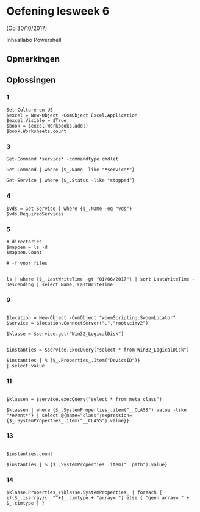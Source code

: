 # Oefening lesweek 6 

(Op 30/10/2017)

Inhaallabo Powershell

## Opmerkingen

## Oplossingen

### 1

```
Set-Culture en-US
$excel = New-Object -ComObject Excel.Application
$excel.Visible = $True
$book = $excel.Workbooks.add()
$book.Worksheets.count

```


### 3

```
Get-Command *service* -commandtype cmdlet

Get-Command | where {$_.Name -like "*service*"}

Get-Service | where {$_.Status -like "stopped"}

```


### 4

```
$vds = Get-Service | where {$_.Name -eq "vds"}
$vds.RequiredServices
```


### 5 

```
# directories
$mappen = ls -d 
$mappen.Count

# -f voor files


ls | where {$_.LastWriteTime -gt "01/06/2017"} | sort LastWriteTime -Descending | select Name, LastWriteTime

```

### 9

```

$location = New-Object -ComObject "wbemScripting.SwbemLocator"
$service = $location.ConnectServer(".","root\cimv2")

$klasse = $service.get("Win32_LogicalDisk")


$instanties = $service.ExecQuery("select * from Win32_LogicalDisk")

$instanties | % {$_.Properties_.Item("DeviceID")}
| select value
```


### 11

```

$klassen = $service.execQuery("select * from meta_class")

$klassen | where {$_.SystemProperties_.item("__CLASS").value -like "*event*"} | select @{name="class";expression={$_.SystemProperties_.item("__CLASS").value}}

```


### 13

```

$instanties.count

$instanties | % {$_.SystemProperties_.item("__path").value}

```

### 14

```
$klasse.Properties_+$klasse.SystemProperties_ | foreach {  if($_.isarray){  ""+$_.cimtype + "array= "} else { "geen array= " + $_.cimtype } }

```

